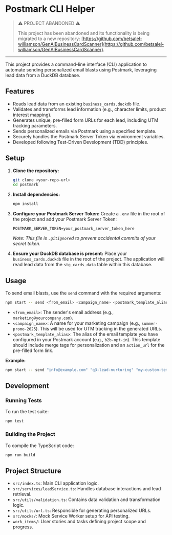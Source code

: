 # Postmark CLI Helper

> ⚠️ PROJECT ABANDONED ⚠️
>
> This project has been abandoned and its functionality is being migrated to a new repository: [https://github.com/betsalel-williamson/GenAIBusinessCardScanner](https://github.com/betsalel-williamson/GenAIBusinessCardScanner).

---

This project provides a command-line interface (CLI) application to automate sending personalized email blasts using Postmark, leveraging lead data from a DuckDB database.

## Features

- Reads lead data from an existing `business_cards.duckdb` file.
- Validates and transforms lead information (e.g., character limits, product interest mapping).
- Generates unique, pre-filled form URLs for each lead, including UTM tracking parameters.
- Sends personalized emails via Postmark using a specified template.
- Securely handles the Postmark Server Token via environment variables.
- Developed following Test-Driven Development (TDD) principles.

## Setup

1. **Clone the repository:**

   ```bash
   git clone <your-repo-url>
   cd postmark
   ```

2. **Install dependencies:**

   ```bash
   npm install
   ```

3. **Configure your Postmark Server Token:**
   Create a `.env` file in the root of the project and add your Postmark Server Token:

   ```dotenv
   POSTMARK_SERVER_TOKEN=your_postmark_server_token_here
   ```

   _Note: This file is `.gitignore`d to prevent accidental commits of your secret token._

4. **Ensure your DuckDB database is present:**
   Place your `business_cards.duckdb` file in the root of the project. The application will read lead data from the `stg_cards_data` table within this database.

## Usage

To send email blasts, use the `send` command with the required arguments:

```bash
npm start -- send <from_email> <campaign_name> <postmark_template_alias>
```

- `<from_email>`: The sender's email address (e.g., `marketing@yourcompany.com`).
- `<campaign_name>`: A name for your marketing campaign (e.g., `summer-promo-2025`). This will be used for UTM tracking in the generated URLs.
- `<postmark_template_alias>`: The alias of the email template you have configured in your Postmark account (e.g., `b2b-opt-in`). This template should include merge tags for personalization and an `action_url` for the pre-filled form link.

**Example:**

```bash
npm start -- send "info@example.com" "q3-lead-nurturing" "my-custom-template"
```

## Development

### Running Tests

To run the test suite:

```bash
npm test
```

### Building the Project

To compile the TypeScript code:

```bash
npm run build
```

## Project Structure

- `src/index.ts`: Main CLI application logic.
- `src/services/leadService.ts`: Handles database interactions and lead retrieval.
- `src/utils/validation.ts`: Contains data validation and transformation logic.
- `src/utils/url.ts`: Responsible for generating personalized URLs.
- `src/mocks/`: Mock Service Worker setup for API testing.
- `work_items/`: User stories and tasks defining project scope and progress.
